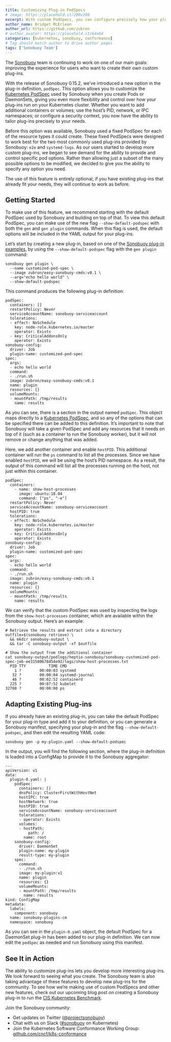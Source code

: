 ```yaml
---
title: Customizing Plug-in PodSpecs
# image: https://placehold.it/200x200
excerpt: With custom PodSpecs, you can configure precisely how your plug-ins run on your Kubernetes cluster
author_name: Bridget McErlean
author_url: https://github.com/zubron
# author_avatar: https://placehold.it/64x64
categories: [kubernetes, sonobuoy, conformance]
# Tag should match author to drive author pages
tags: ['Sonobuoy Team']
---
```


The [Sonobuoy][github] team is continuing to work on one of our main goals: improving the experience for users who want to create their own custom plug-ins.

With the release of Sonobuoy 0.15.2, we’ve introduced a new option in the plug-in definition, `podSpec`.
This option allows you to customize the [Kubernetes PodSpec][kubernetes-podspec] used by Sonobuoy when you create Pods or DaemonSets, giving you even more flexibility and control over how your plug-ins run on your Kubernetes cluster.
Whether you want to add additional containers or volumes; use the host’s PID, network, or IPC namespaces; or configure a security context, you now have the ability to tailor plug-ins precisely to your needs.


Before this option was available, Sonobuoy used a fixed PodSpec for each of the resource types it could create.
These fixed PodSpecs were designed to work best for the two most commonly used plug-ins provided by Sonobuoy: `e2e` and `systemd-logs`.
As our users started to develop more custom plug-ins, we began to see demand for the ability to provide and control specific pod options.
Rather than allowing just a subset of the many possible options to be modified, we decided to give you the ability to specify any option you need.

The use of this feature is entirely optional; if you have existing plug-ins that already fit your needs, they will continue to work as before.

## Getting Started

To make use of this feature, we recommend starting with the default PodSpec used by Sonobuoy and building on top of that.
To view this default PodSpec, you can make use of the new flag `--show-default-podspec` with both the `gen` and `gen plugin` commands.
When this flag is used, the default options will be included in the YAML output for your plug-ins.

Let’s start by creating a new plug-in, based on one of the [Sonobuoy plug-in examples][sonobuoy-examples], by using the `--show-default-podspec` flag with the `gen plugin` command:

```
sonobuoy gen plugin \
  --name customized-pod-spec \
  --image zubron/easy-sonobuoy-cmds:v0.1 \
  --arg="echo hello world" \
  --show-default-podspec
```

This command produces the following plug-in definition:

```
podSpec:
  containers: []
  restartPolicy: Never
  serviceAccountName: sonobuoy-serviceaccount
  tolerations:
  - effect: NoSchedule
    key: node-role.kubernetes.io/master
    operator: Exists
  - key: CriticalAddonsOnly
    operator: Exists
sonobuoy-config:
  driver: Job
  plugin-name: customized-pod-spec
spec:
  args:
  - echo hello world
  command:
  - ./run.sh
  image: zubron/easy-sonobuoy-cmds:v0.1
  name: plugin
  resources: {}
  volumeMounts:
  - mountPath: /tmp/results
    name: results
```

As you can see, there is a section in the output named `podSpec`.
This object maps directly to a [Kubernetes PodSpec][kubernetes-podspec], and so any of the options that can be specified there can be added to this definition.
It’s important to note that Sonobuoy will take a given PodSpec and add any resources that it needs on top of it (such as a container to run the Sonobuoy worker), but it will not remove or change anything that was added.

Here, we add another container and enable `hostPID`.
This additional container will run the `ps` command to list all the processes.
Since we have enabled `hostPID`, we will be using the host’s PID namespace.
As a result, the output of this command will list all the processes running on the host, not just within this container.

```
podSpec:
  containers:
    - name: show-host-processes
      image: ubuntu:18.04
      command: ["ps", "-e"]
  restartPolicy: Never
  serviceAccountName: sonobuoy-serviceaccount
  hostPID: true
  tolerations:
  - effect: NoSchedule
    key: node-role.kubernetes.io/master
    operator: Exists
  - key: CriticalAddonsOnly
    operator: Exists
sonobuoy-config:
  driver: Job
  plugin-name: customized-pod-spec
spec:
  args:
  - echo hello world
  command:
  - ./run.sh
  image: zubron/easy-sonobuoy-cmds:v0.1
  name: plugin
  resources: {}
  volumeMounts:
  - mountPath: /tmp/results
    name: results
```

We can verify that the custom PodSpec was used by inspecting the logs from the `show-host-processes` container, which are available within the Sonobuoy output. Here’s an example:

```
# Retrieve the results and extract into a directory
outfile=$(sonobuoy retrieve) \
  && mkdir sonobuoy-output \
  && tar -C sonobuoy-output -xf $outfile

# Show the output from the additional container
cat sonobuoy-output/podlogs/heptio-sonobuoy/sonobuoy-customized-pod-spec-job-ee31580678d54e92/logs/show-host-processes.txt
  PID TTY          TIME CMD
    1 ?        00:00:03 systemd
   32 ?        00:00:04 systemd-journal
   46 ?        00:02:52 containerd
  225 ?        00:07:52 kubelet
32708 ?        00:00:00 ps
```

## Adapting Existing Plug-ins

If you already have an existing plug-in, you can take the default PodSpec for your plug-in type and add it to your definition, or you can generate a Sonobuoy manifest, specifying your plug-in and the flag `--show-default-podspec`, and then edit the resulting YAML code:

```
sonobuoy gen -p my-plugin.yaml --show-default-podspec
```

In the output, you will find the following section, where the plug-in definition is loaded into a ConfigMap to provide it to the Sonobuoy aggregator:

```
---
apiVersion: v1
data:
  plugin-0.yaml: |
    podSpec:
      containers: []
      dnsPolicy: ClusterFirstWithHostNet
      hostIPC: true
      hostNetwork: true
      hostPID: true
      serviceAccountName: sonobuoy-serviceaccount
      tolerations:
      - operator: Exists
      volumes:
      - hostPath:
          path: /
        name: root
    sonobuoy-config:
      driver: DaemonSet
      plugin-name: my-plugin
      result-type: my-plugin
    spec:
      command:
      - ./run.sh
      image: my-plugin:v1
      name: plugin
      resources: {}
      volumeMounts:
      - mountPath: /tmp/results
        name: results
kind: ConfigMap
metadata:
  labels:
    component: sonobuoy
  name: sonobuoy-plugins-cm
  namespace: sonobuoy
```

As you can see in the `plugin-0.yaml` object, the default PodSpec for a DaemonSet plug-in has been added to our plug-in definition.
We can now edit the `podSpec` as needed and run Sonobuoy using this manifest.

## See It in Action

The ability to customize plug-ins lets you develop more interesting plug-ins.
We look forward to seeing what you create.
The Sonobuoy team is also taking advantage of these features to develop new plug-ins for the community.
To see how we’re making use of custom PodSpecs and other new features, check out our upcoming blog post on creating a Sonobuoy plug-in to run the [CIS Kubernetes Benchmark][cis-benchmark].


Join the Sonobuoy community:

- Get updates on Twitter ([@projectsonobuoy][twitter])
- Chat with us on Slack ([#sonobuoy][slack] on Kubernetes)
- Join the Kubernetes Software Conformance Working Group: [github.com/cncf/k8s-conformance][conformance-wg]

[kubernetes-podspec]: https://kubernetes.io/docs/reference/generated/kubernetes-api/v1.15/#podspec-v1-core
[sonobuoy-examples]: https://github.com/vmware-tanzu/sonobuoy/tree/master/examples/plugins/cmd-runner
[cis-benchmark]: https://www.cisecurity.org/benchmark/kubernetes/
[twitter]: https://twitter.com/projectsonobuoy
[slack]: https://kubernetes.slack.com/messages/C6L3G051C
[conformance-wg]: https://github.com/cncf/k8s-conformance
[github]: https://github.com/vmware-tanzu/sonobuoy
[cncf]: https://www.cncf.io/certification/software-conformance/
